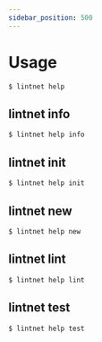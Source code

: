 ```yaml
---
sidebar_position: 500
---
```


# Usage

<!-- This is generated by scripts/generate-usage.sh. Don't edit this file directly. -->

```console
$ lintnet help
```

## lintnet info

```console
$ lintnet help info
```

## lintnet init

```console
$ lintnet help init
```

## lintnet new

```console
$ lintnet help new
```

## lintnet lint

```console
$ lintnet help lint
```

## lintnet test

```console
$ lintnet help test
```
